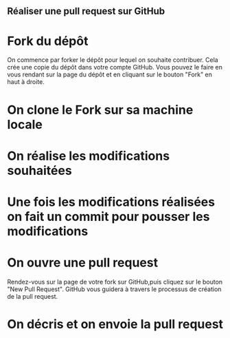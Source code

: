 ## Réaliser une pull request sur GitHub
# Fork du dépôt
On commence par forker le dépôt pour lequel on souhaite contribuer. Cela crée une copie du dépôt dans votre compte GitHub. Vous pouvez le faire en vous rendant sur la page du dépôt et en cliquant sur le bouton "Fork" en haut à droite.
# On clone le Fork sur sa machine locale
# On réalise les modifications souhaitées
# Une fois les modifications réalisées on fait un commit pour pousser les modifications
# On ouvre une pull request 
Rendez-vous sur la page de votre fork sur GitHub,puis cliquez sur le bouton "New Pull Request". GitHub vous guidera à travers le processus de création de la pull request.
# On décris et on envoie la pull request

